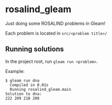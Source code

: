# rosalind_gleam

Just doing some ROSALIND problems in Gleam!

Each problem is located in `src/<problem title>/`

## Running solutions

In the project root, run `gleam run <problem>`.

Example:

```
$ gleam run dna 
  Compiled in 0.01s
  Running rosalind_gleam.main
Solution to dna:
222 209 218 208
  
```
